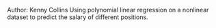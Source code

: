 Author: Kenny Collins
Using polynomial linear regression on a nonlinear dataset to predict the salary of different positions.